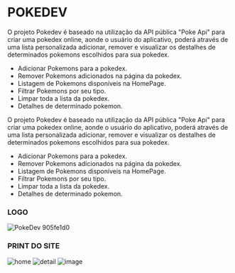 # POKEDEV

O projeto Pokedev é baseado na utilização da API pública "Poke Api" para criar uma pokedex online, aonde o usuário do aplicativo, poderá através de uma lista personalizada adicionar, remover e visualizar os destalhes de determinados pokemons escolhidos para sua pokedex.


* Adicionar Pokemons para a pokedex.
* Remover Pokemons adicionados na página da pokedex.
* Listagem de Pokemons disponíveis na HomePage.
* Filtrar Pokemons por seu tipo.
* Limpar toda a lista da pokedex.
* Detalhes de determinado pokemon.

O projeto Pokedev é baseado na utilização da API pública "Poke Api" para criar uma pokedex online, aonde o usuário do aplicativo, poderá através de uma lista personalizada adicionar, remover e visualizar os destalhes de determinados pokemons escolhidos para sua pokedex.


* Adicionar Pokemons para a pokedex.
* Remover Pokemons adicionados na página da pokedex.
* Listagem de Pokemons disponíveis na HomePage.
* Filtrar Pokemons por seu tipo.
* Limpar toda a lista da pokedex.
* Detalhes de determinado pokemon.

<!-- ### LINK DO SITE
https://pokedev-labenu.surge.sh/ -->

### LOGO
![PokeDev 905fe1d0](https://user-images.githubusercontent.com/84817937/138535643-9a88817a-2318-41d7-b089-43e49a70d65e.png)



### PRINT DO SITE
![home](https://user-images.githubusercontent.com/72119120/168188605-f8c6c116-0b86-49b3-b0f3-0ca43364b7a7.PNG)
![detail](https://user-images.githubusercontent.com/72119120/168188697-6df78c8f-b882-47fc-8c1c-60e40d06aae6.PNG)
![image](https://user-images.githubusercontent.com/84817937/138536346-8811f7ef-6ac6-4b59-a7b6-96d762a7c56d.png)

<!-- ### WIREFRAME

![PokeDex](https://user-images.githubusercontent.com/84152828/137816291-baaf940f-2d60-4cf3-b0a4-cb141ac93039.jpg) -->
